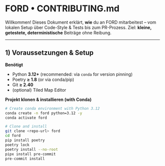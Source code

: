 # FORD • CONTRIBUTING.md

Willkommen! Dieses Dokument erklärt, **wie** du an FORD mitarbeitest – vom lokalen Setup über Code-Style & Tests bis zum PR-Prozess. Ziel: **kleine, getestete, deterministische** Beiträge ohne Reibung.

---

## 1) Voraussetzungen & Setup

**Benötigt**

- Python **3.12+** (recommended: via `conda` for version pinning)
- Poetry **≥ 1.8** (or via conda/pip)
- Git **≥ 2.40**
- (optional) Tiled Map Editor

**Projekt klonen & installieren (with Conda)**

```bash
# Create conda environment with Python 3.12
conda create -n ford python=3.12 -y
conda activate ford

# Clone and install
git clone <repo-url> ford
cd ford
pip install poetry
poetry lock
poetry install --no-root
pipx install pre-commit
pre-commit install
